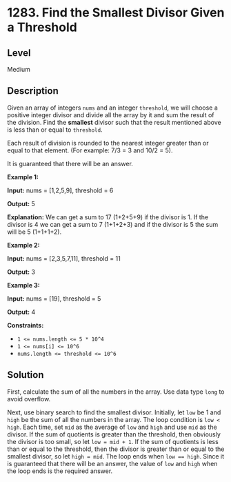 # 1283. Find the Smallest Divisor Given a Threshold
## Level
Medium

## Description
Given an array of integers `nums` and an integer `threshold`, we will choose a positive integer divisor and divide all the array by it and sum the result of the division. Find the **smallest** divisor such that the result mentioned above is less than or equal to `threshold`.

Each result of division is rounded to the nearest integer greater than or equal to that element. (For example: 7/3 = 3 and 10/2 = 5).

It is guaranteed that there will be an answer.

**Example 1:**

**Input:** nums = [1,2,5,9], threshold = 6

**Output:** 5

**Explanation:** We can get a sum to 17 (1+2+5+9) if the divisor is 1.
If the divisor is 4 we can get a sum to 7 (1+1+2+3) and if the divisor is 5 the sum will be 5 (1+1+1+2).

**Example 2:**

**Input:** nums = [2,3,5,7,11], threshold = 11

**Output:** 3

**Example 3:**

**Input:** nums = [19], threshold = 5

**Output:** 4

**Constraints:**

* `1 <= nums.length <= 5 * 10^4`
* `1 <= nums[i] <= 10^6`
* `nums.length <= threshold <= 10^6`

## Solution
First, calculate the sum of all the numbers in the array. Use data type `long` to avoid overflow.

Next, use binary search to find the smallest divisor. Initially, let `low` be 1 and `high` be the sum of all the numbers in the array. The loop condition is `low < high`. Each time, set `mid` as the average of `low` and `high` and use `mid` as the divisor. If the sum of quotients is greater than the threshold, then obviously the divisor is too small, so let `low = mid + 1`. If the sum of quotients is less than or equal to the threshold, then the divisor is greater than or equal to the smallest divisor, so let `high = mid`. The loop ends when `low == high`. Since it is guaranteed that there will be an answer, the value of `low` and `high` when the loop ends is the required answer.
